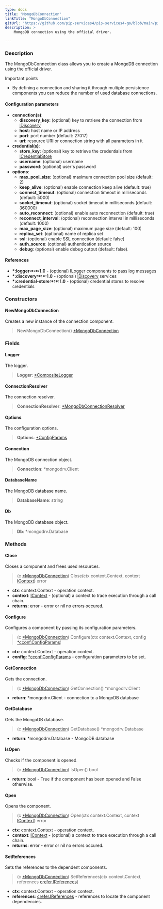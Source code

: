 ```yaml
---
type: docs
title: "MongoDbConnection"
linkTitle: "MongoDbConnection"
gitUrl: "https://github.com/pip-services4/pip-services4-go/blob/main/pip-services4-mongodb-go"
description: >
    MongoDB connection using the official driver.

---
```


### Description

The MongoDbConnection class allows you to create a MongoDB connection using the official driver.

Important points

- By defining a connection and sharing it through multiple persistence components you can reduce the number of used database connections.

#### Configuration parameters

- **connection(s)**:    
    - **discovery_key**: (optional) key to retrieve the connection from [IDiscovery](../../../config/connect/idiscovery)
    - **host**: host name or IP address
    - **port**: port number (default: 27017)
    - **uri**: resource URI or connection string with all parameters in it
- **credential(s)**:    
    - **store_key**: (optional) key to retrieve the credentials from [ICredentialStore](../../../config/auth/icredential_store)
    - **username**: (optional) username
    - **password**: (optional) user's password
- **options**:
    - **max_pool_size**: (optional) maximum connection pool size (default: 2)
    - **keep_alive**: (optional) enable connection keep alive (default: true)
    - **connect_timeout**: (optional) connection timeout in milliseconds (default: 5000)
    - **socket_timeout**: (optional) socket timeout in milliseconds (default: 360000)
    - **auto_reconnect**: (optional) enable auto reconnection (default: true)
    - **reconnect_interval**: (optional) reconnection interval in milliseconds (default: 1000)
    - **max_page_size**: (optional) maximum page size (default: 100)
    - **replica_set**: (optional) name of replica set
    - **ssl**: (optional) enable SSL connection (default: false)
    - **auth_source**: (optional) authentication source
    - **debug**: (optional) enable debug output (default: false).

#### References
- **\*:logger:\*:\*:1.0** - (optional) [ILogger](../../../observability/log/ilogger) components to pass log messages
- **\*:discovery:\*:\*:1.0** - (optional) [IDiscovery](../../../config/connect/idiscovery) services
- **\*:credential-store:\*:\*:1.0** - (optional) credential stores to resolve credentials


### Constructors

#### NewMongoDbConnection
Creates a new instance of the connection component.

> NewMongoDbConnection() [*MongoDbConnection]()

### Fields

<span class="hide-title-link">

#### Logger
The logger.
> **Logger**: [*CompositeLogger](../../../observability/log/composite_logger)

#### ConnectionResolver
The connection resolver.
> **ConnectionResolver**: [*MongoDbConnectionResolver](../mongodb_connection_resolver) 

#### Options
The configuration options.
> **Options**: [*ConfigParams](../../../commons/config/config_params) 

#### Connection
The MongoDB connection object.
> **Connection**: *mongodrv.Client

#### DatabaseName
The MongoDB database name.
> **DatabaseName**: string

#### Db
The MongoDB database object.
> **Db**: *mongodrv.Database
</span>


### Methods

#### Close
Closes a component and frees used resources.

> (c [*MongoDbConnection]()) Close(ctx context.Context, context  [IContext](../../../components/context/icontext)) error

- **ctx**: context.Context - operation context.
- **context**:  [IContext](../../../components/context/icontext) - (optional) a context to trace execution through a call chain.
- **returns**: error -  error or nil no errors occured.

#### Configure
Configures a component by passing its configuration parameters.

> (c [*MongoDbConnection]()) Configure(ctx context.Context, config [*cconf.ConfigParams](../../../commons/config/config_params))

- **ctx**: context.Context - operation context.
- **config**: [*cconf.ConfigParams](../../../commons/config/config_params) - configuration parameters to be set.


#### GetConnection
Gets the connection.

> (c [*MongoDbConnection]()) GetConnection() *mongodrv.Client

- **return**: *mongodrv.Client - connection to a MongoDB database


#### GetDatabase
Gets the MongoDB database.

> (c [*MongoDbConnection]()) GetDatabase() *mongodrv.Database

- **return**:  *mongodrv.Database - MongoDB database


#### IsOpen
Checks if the component is opened.

> (c [*MongoDbConnection]()) IsOpen() bool

- **return**: bool - True if the component has been opened and False otherwise.


#### Open
Opens the component.

> (c [*MongoDbConnection]()) Open(ctx context.Context, context  [IContext](../../../components/context/icontext)) error

- **ctx**: context.Context - operation context.
- **context**:  [IContext](../../../components/context/icontext) - (optional) a context to trace execution through a call chain.
- **returns**: error -  error or nil no errors occured.


#### SetReferences
Sets the references to the dependent components.

> (c [*MongoDbConnection]()) SetReferences(ctx context.Context, references [crefer.IReferences](../../../commons/refer/ireferences))

- **ctx**: context.Context - operation context.
- **references**: [crefer.IReferences](../../../commons/refer/ireferences) - references to locate the component dependencies.


